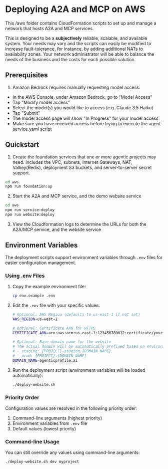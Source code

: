 # Deploying A2A and MCP on AWS

This /aws folder contains CloudFormation scripts to set up and manage a network that hosts
A2A and MCP services.

This is designed to be a **subjectively** reliable, scalable, and available system.  Your needs
may vary and the scripts can easily be modified to increase fault-tolerance, for instance, by adding
additional NATs to availability zones.  Your network administrator will be able to balance the needs
of the business and the costs for each possible solution.

## Prerequisites

1. Amazon Bedrock requires manually requesting model access.

- In the AWS Console, under Amazon Bedrock, go to "Model Access"
- Tap "Modify model access"
- Select the model(s) you would like to access (e.g. Claude 3.5 Haiku)
- Tap "Submit"
- The model access page will show "In Progress" for your model access
- Make sure you have received access before trying to execute the agent-service.yaml script

## Quickstart

1. Create the foundation services that one or more agentic projects may need.  Includes the VPC, subnets, Internet Gateways, NAT, Valkey(Redis), deployment S3 buckets, and server-to-server secret support.

```bash
cd aws
npm run foundation:up
```

2. Start the A2A and MCP service, and the demo website service

```bash
cd aws
npm run service:deploy
npm run website:deploy
```

3. View the Cloudformation logs to determine the URLs for both the A2A/MCP service, and the website service

## Environment Variables

The deployment scripts support environment variables through `.env` files for easier configuration management.

### Using .env Files

1. Copy the example environment file:
   ```bash
   cp env.example .env
   ```

2. Edit the `.env` file with your specific values:
   ```bash
   # Optional: AWS Region (defaults to us-east-1 if not set)
   AWS_REGION=us-west-2
   
   # Optional: Certificate ARN for HTTPS
   CERTIFICATE_ARN=arn:aws:acm:us-east-1:123456789012:certificate/your-cert-id
   
   # Optional: Base domain name for the website
   # The actual domain will be automatically prefixed based on environment and project:
   # - staging: {PROJECT}-staging.{DOMAIN_NAME}
   # - prod: {PROJECT}.{DOMAIN_NAME}
   DOMAIN_NAME=agenticprofile.ai
   ```

3. Run the deployment script (environment variables will be loaded automatically):
   ```bash
   ./deploy-website.sh
   ```

### Priority Order

Configuration values are resolved in the following priority order:
1. Command-line arguments (highest priority)
2. Environment variables from `.env` file
3. Default values (lowest priority)

### Command-line Usage

You can still override any values using command-line arguments:
```bash
./deploy-website.sh dev myproject
```
